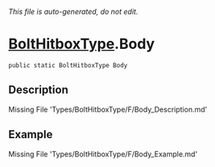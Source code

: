 *This file is auto-generated, do not edit.*

# [BoltHitboxType](Types/BoltHitboxType.md).Body
`public static BoltHitboxType Body`
## Description
Missing File 'Types/BoltHitboxType/F/Body_Description.md'
## Example
Missing File 'Types/BoltHitboxType/F/Body_Example.md'
